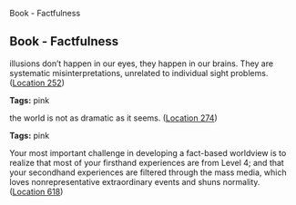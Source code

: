 Book - Factfulness

## Book - Factfulness

illusions don’t happen in our eyes, they happen in our brains. They are systematic misinterpretations, unrelated to individual sight problems. ([Location 252](https://readwise.io/to_kindle?action=open&asin=B0756J1LLV&location=252))

**Tags:** pink

the world is not as dramatic as it seems. ([Location 274](https://readwise.io/to_kindle?action=open&asin=B0756J1LLV&location=274))

**Tags:** pink

Your most important challenge in developing a fact-based worldview is to realize that most of your firsthand experiences are from Level 4; and that your secondhand experiences are filtered through the mass media, which loves nonrepresentative extraordinary events and shuns normality. ([Location 618](https://readwise.io/to_kindle?action=open&asin=B0756J1LLV&location=618))
